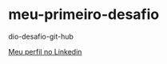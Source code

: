# meu-primeiro-desafio
dio-desafio-git-hub

[Meu perfil no Linkedin](http://linkedin.com/in/marciahelenalima)
